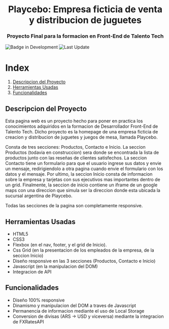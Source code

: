 
<h1 align="center"> Playcebo: Empresa ficticia de venta y distribucion de juguetes </h1>
<h3 align="center"> Proyecto Final para la formacion en Front-End de Talento Tech </h3>

![Badge in Development](https://img.shields.io/badge/Version-1.0-green) ![Last Update](https://img.shields.io/badge/Last%20update-15%2F11%2F2024-blue)

# Index

1. [Descripcion del Proyecto](#descripcion-del-proyecto)
2. [Herramientas Usadas](#herramientas-usadas)
3. [Funcionalidades](#funcionalidades)

## Descripcion del Proyecto

Esta pagina web es un proyecto hecho para poner en practica los conocimientos adquiridos en la formacion de Desarrollador Front-End de Talento Tech. Dicho proyecto es la homepage de una
empresa ficticia de creacion y distribucion de juguetes y juegos de mesa, llamada Playcebo.

Consta de tres secciones: Productos, Contacto e Inicio. La seccion Productos (todavia en construccion) sera donde se encontrada la lista de productos junto con las reseñas de clientes
satisfechos. La seccion Contacto tiene un formulario para que el usuario ingrese sus datos y envie un mensaje, redirigiendolo a otra pagina cuando envie el formulario con los datos y el
mensaje. Por ultimo, la seccion Inicio consta de informacion sobre la empresa y tarjetas con sus ejecutivos mas importantes dentro de un grid. Finalmente, la seccion de inicio contiene
un iframe de un google maps con una direccion que simula ser la direccion donde esta ubicada la sucursal argentina de Playcebo.

Todas las secciones de la pagina son completamente responsive.


## Herramientas Usadas

* HTML5
* CSS3
* Flexbox (en el nav, footer, y el grid de Inicio).
* Css Grid (en la presentacion de los empleados de la empresa, de la seccion Inicio)
* Diseño responsive en las 3 secciones (Productos, Contacto e Inicio)
* Javascript (en la manipulacion del DOM)
* Integracion de API

## Funcionalidades

* Diseño 100% responsive
* Dinamismo y manipulacion del DOM a traves de Javascript
* Permanencia de informacion mediante el uso de Local Storage
* Conversion de divisas (ARS -> USD y viceversa) mediante la integracion de FXRatesAPI

